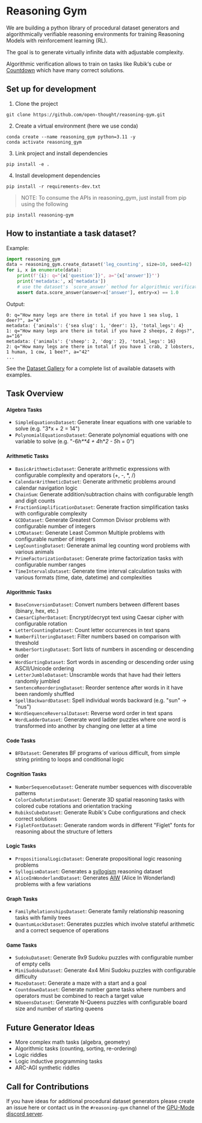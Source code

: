 # Reasoning Gym

We are building a python library of procedural dataset generators and algorithmically verifiable reasoning environments for training Reasoning Models with reinforcement learning (RL).

The goal is to generate virtually infinite data with adjustable complexity.

Algorithmic verification allows to train on tasks like Rubik‘s cube or [Countdown](<https://en.wikipedia.org/wiki/Countdown_(game_show)#Numbers_Round>) which have many correct solutions.

## Set up for development

1. Clone the project

```
git clone https://github.com/open-thought/reasoning-gym.git
```

2. Create a virtual environment (here we use conda)

```
conda create --name reasoning_gym python=3.11 -y
conda activate reasoning_gym
```

3. Link project and install dependencies

```
pip install -e .
```

4. Install development dependencies

```
pip install -r requirements-dev.txt
```

> NOTE: To consume the APIs in reasoning_gym, just install from pip using the following

```
pip install reasoning-gym
```

## How to instantiate a task dataset?

Example:

```python
import reasoning_gym
data = reasoning_gym.create_dataset('leg_counting', size=10, seed=42)
for i, x in enumerate(data):
    print(f'{i}: q="{x['question']}", a="{x['answer']}"')
    print('metadata:', x['metadata'])
    # use the dataset's `score_answer` method for algorithmic verification
    assert data.score_answer(answer=x['answer'], entry=x) == 1.0
```

Output:

```
0: q="How many legs are there in total if you have 1 sea slug, 1 deer?", a="4"
metadata: {'animals': {'sea slug': 1, 'deer': 1}, 'total_legs': 4}
1: q="How many legs are there in total if you have 2 sheeps, 2 dogs?", a="16"
metadata: {'animals': {'sheep': 2, 'dog': 2}, 'total_legs': 16}
2: q="How many legs are there in total if you have 1 crab, 2 lobsters, 1 human, 1 cow, 1 bee?", a="42"
...
```

See the [Dataset Gallery](GALLERY.md) for a complete list of available datasets with examples.

## Task Overview

### <small>Algebra Tasks</small>

- `SimpleEquationsDataset`: Generate linear equations with one variable to solve (e.g. "3\*x + 2 = 14")
- `PolynomialEquationsDataset`: Generate polynomial equations with one variable to solve (e.g. "-6*h\*\*4 + 4*h\**2 - 5*h = 0")

### <small>Arithmetic Tasks</small>

- `BasicArithmeticDataset`: Generate arithmetic expressions with configurable complexity and operators (+, -, \*, /)
- `CalendarArithmeticDatset`: Generate arithmetic problems around calendar navigation logic
- `ChainSum`: Generate addition/subtraction chains with configurable length and digit counts
- `FractionSimplificationDataset`: Generate fraction simplification tasks with configurable complexity
- `GCDDataset`: Generate Greatest Common Divisor problems with configurable number of integers
- `LCMDataset`: Generate Least Common Multiple problems with configurable number of integers
- `LegCountingDataset`: Generate animal leg counting word problems with various animals
- `PrimeFactorizationDataset`: Generate prime factorization tasks with configurable number ranges
- `TimeIntervalsDataset`: Generate time interval calculation tasks with various formats (time, date, datetime) and complexities

### <small>Algorithmic Tasks</small>

- `BaseConversionDataset`: Convert numbers between different bases (binary, hex, etc.)
- `CaesarCipherDataset`: Encrypt/decrypt text using Caesar cipher with configurable rotation
- `LetterCountingDataset`: Count letter occurrences in text spans
- `NumberFilteringDataset`: Filter numbers based on comparison with threshold
- `NumberSortingDataset`: Sort lists of numbers in ascending or descending order
- `WordSortingDataset`: Sort words in ascending or descending order using ASCII/Unicode ordering
- `LetterJumbleDataset`: Unscramble words that have had their letters randomly jumbled
- `SentenceReorderingDataset`: Reorder sentence after words in it have been randomly shuffled
- `SpellBackwardDataset`: Spell individual words backward (e.g. "sun" -> "nus")
- `WordSequenceReversalDataset`: Reverse word order in text spans
- `WordLadderDataset`: Generate word ladder puzzles where one word is transformed into another by changing one letter at a time

### <small>Code Tasks</small>

- `BFDataset`: Generates BF programs of various difficult, from simple string printing to loops and conditional logic

### <small>Cognition Tasks</small>

- `NumberSequenceDataset`: Generate number sequences with discoverable patterns
- `ColorCubeRotationDataset`: Generate 3D spatial reasoning tasks with colored cube rotations and orientation tracking
- `RubiksCubeDataset`: Generate Rubik's Cube configurations and check correct solutions
- `FigletFontDataset`: Generate random words in different "Figlet" fonts for reasoning about the structure of letters

### <small>Logic Tasks</small>

- `PropositionalLogicDataset`: Generate propositional logic reasoning problems
- `SyllogismDataset`: Generates a [syllogism](https://en.wikipedia.org/wiki/Syllogism) reasoning dataset
- `AliceInWonderlandDataset`: Generates [AIW](https://openreview.net/forum?id=Mkl7dzjYiW) (Alice In Wonderland) problems with a few variations
### <small>Graph Tasks</small>

- `FamilyRelationshipsDataset`: Generate family relationship reasoning tasks with family trees
- `QuantumLockDataset`: Generates puzzles which involve stateful arithmetic and a correct sequence of operations

### <small>Game Tasks</small>

- `SudokuDataset`: Generate 9x9 Sudoku puzzles with configurable number of empty cells
- `MiniSudokuDataset`: Generate 4x4 Mini Sudoku puzzles with configurable difficulty
- `MazeDataset`: Generate a maze with a start and a goal
- `CountdownDataset`: Generate number game tasks where numbers and operators must be combined to reach a target value
- `NQueensDataset`: Generate N-Queens puzzles with configurable board size and number of starting queens

## Future Generator Ideas

- More complex math tasks (algebra, geometry)
- Algorithmic tasks (counting, sorting, re-ordering)
- Logic riddles
- Logic inductive programming tasks
- ARC-AGI synthetic riddles

## Call for Contributions

If you have ideas for additional procedural dataset generators please create an issue here or contact us in the `#reasoning-gym` channel of the [GPU-Mode discord server](https://discord.gg/gpumode).
